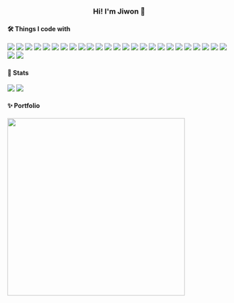 <div align="center">
  <h3>Hi! I'm Jiwon 👋</h3>
</div>
<h4>🛠️ Things I code with</h4>
<div>
  <img src="https://img.shields.io/badge/react-61DAFB?style=flat&logo=react&logoColor=black">
  <img src="https://img.shields.io/badge/Redux-764ABC?style=flat&logo=Redux&logoColor=white">
  <img src="https://img.shields.io/badge/Angular-DD0031?style=flat&logo=Angular&logoColor=white">
  <img src="https://img.shields.io/badge/TypeScript-3178C6?style=flat&logo=TypeScript&logoColor=white">
  <img src="https://img.shields.io/badge/javascript-F7DF1E?style=flat&logo=javascript&logoColor=black">
  <img src="https://img.shields.io/badge/jquery-0769AD?style=flat&logo=jquery&logoColor=white">  
  <img src="https://img.shields.io/badge/html5-E34F26?style=flat&logo=html5&logoColor=white">
  <img src="https://img.shields.io/badge/JAVA-007396?style=flat&logo=java&logoColor=white">
  <img src="https://img.shields.io/badge/css3-1572B6?style=flat&logo=css3&logoColor=white">
  <img src="https://img.shields.io/badge/Scss-CC6699?style=flat&logo=Sass&logoColor=white">
  <img src="https://img.shields.io/badge/ESLint-4B32C3?style=flat&logo=ESLint&logoColor=white">
  <img src="https://img.shields.io/badge/Node.js-339933?style=flat&logo=Node.js&logoColor=white">  
  <img src="https://img.shields.io/badge/Express-000000?style=flat&logo=Express&logoColor=white">      
  <img src="https://img.shields.io/badge/PostgreSQL-4169E1?style=flat&logo=PostgreSQL&logoColor=white">  
  <img src="https://img.shields.io/badge/MongoDB-47A248?style=flat&logo=MongoDB&logoColor=white">    
  <img src="https://img.shields.io/badge/Gradle-02303A?style=flat&logo=Gradle&logoColor=white">
  <img src="https://img.shields.io/badge/linux-FCC624?style=flat&logo=linux&logoColor=black">
  <img src="https://img.shields.io/badge/Spring-6DB33F?style=flat&logo=Spring&logoColor=white">  
  <img src="https://img.shields.io/badge/oracle-F80000?style=flat&logo=oracle&logoColor=white">
  <img src="https://img.shields.io/badge/mysql-4479A1?style=flat&logo=mysql&logoColor=white">      
  <img src="https://img.shields.io/badge/bootstrap-7952B3?style=flat&logo=bootstrap&logoColor=white">    
  <img src="https://img.shields.io/badge/apache tomcat-F8DC75?style=flat&logo=apachetomcat&logoColor=white">  
  <img src="https://img.shields.io/badge/Jenkins-D24939?style=flat&logo=Jenkins&logoColor=white">
  <img src="https://img.shields.io/badge/Docker-2496ED?style=flat&logo=Docker&logoColor=white">
  <img src="https://img.shields.io/badge/Kubernetes-326CE5?style=flat&logo=Kubernetes&logoColor=white">
  <img src="https://img.shields.io/badge/Vite-646CFF?style=flat&logo=Vite&logoColor=white">
  <img src="https://img.shields.io/badge/Git-F05032?style=flat&logo=Git&logoColor=white">
</div>
<div>
  <h4>🏃 Stats</h4>
  <img src="https://github-readme-stats.vercel.app/api?username=okwangdori&show_icons=true&theme=dracula"></img>
  <img src="https://github-readme-stats.vercel.app/api/top-langs/?username=okwangdori&layout=compact&theme=dracula"></img>
</div>
<div>
  <h4>✨ Portfolio</h4>
  <img style="height:400px;" src="https://user-images.githubusercontent.com/111365376/220102358-dde02b39-f133-4d56-8bfa-7fbd5b07b2df.PNG"></img>
</div>
